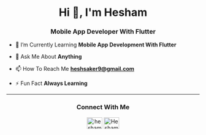 <h1 align="center">Hi 👋, I'm Hesham</h1>
<h3 align="center">Mobile App Developer With Flutter</h3>



- 🌱 I’m Currently Learning **Mobile App Development With Flutter**

- 💬 Ask Me About **Anything**

- 📫 How To Reach Me **heshsaker9@gmail.com**

- ⚡ Fun Fact **Always Learning**


 

<hr></hr>






<h3 align="center">Connect With Me</h3>
<p align="center">
<a href=[https://www.linkedin.com/in/hesham-qutb-bba58a241](https://www.linkedin.com/in/hesham-qutb-bba58a241/)" target="blank"><img align="center" src="https://raw.githubusercontent.com/rahuldkjain/github-profile-readme-generator/master/src/images/icons/Social/linked-in-alt.svg" alt="hesham-qutb-bba58a241" height="30" width="40" /></a>
<a href="https://www.facebook.com/Hesham.ElQutb.1" target="blank"><img align="center" src="https://raw.githubusercontent.com/rahuldkjain/github-profile-readme-generator/master/src/images/icons/Social/facebook.svg" alt="Hesham.ElQutb" height="30" width="40" /></a>
























